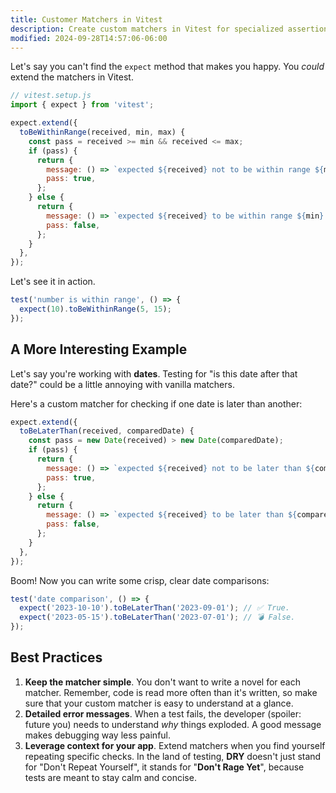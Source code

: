 ```yaml
---
title: Customer Matchers in Vitest
description: Create custom matchers in Vitest for specialized assertions.
modified: 2024-09-28T14:57:06-06:00
---
```


Let's say you can't find the `expect` method that makes you happy. You _could_ extend the matchers in Vitest.

```javascript
// vitest.setup.js
import { expect } from 'vitest';

expect.extend({
  toBeWithinRange(received, min, max) {
    const pass = received >= min && received <= max;
    if (pass) {
      return {
        message: () => `expected ${received} not to be within range ${min} - ${max}`,
        pass: true,
      };
    } else {
      return {
        message: () => `expected ${received} to be within range ${min} - ${max}`,
        pass: false,
      };
    }
  },
});
```

Let's see it in action.

```javascript
test('number is within range', () => {
  expect(10).toBeWithinRange(5, 15);
});
```

## A More Interesting Example

Let's say you're working with **dates**. Testing for "is this date after that date?" could be a little annoying with vanilla matchers.

Here's a custom matcher for checking if one date is later than another:

```js
expect.extend({
  toBeLaterThan(received, comparedDate) {
    const pass = new Date(received) > new Date(comparedDate);
    if (pass) {
      return {
        message: () => `expected ${received} not to be later than ${comparedDate}`,
        pass: true,
      };
    } else {
      return {
        message: () => `expected ${received} to be later than ${comparedDate}`,
        pass: false,
      };
    }
  },
});
```

Boom! Now you can write some crisp, clear date comparisons:

```js
test('date comparison', () => {
  expect('2023-10-10').toBeLaterThan('2023-09-01'); // ✅ True.
  expect('2023-05-15').toBeLaterThan('2023-07-01'); // 💣 False.
});
```

## Best Practices

1. **Keep the matcher simple**. You don't want to write a novel for each matcher. Remember, code is read more often than it's written, so make sure that your custom matcher is easy to understand at a glance.
2. **Detailed error messages**. When a test fails, the developer (spoiler: future you) needs to understand _why_ things exploded. A good message makes debugging way less painful.
3. **Leverage context for your app**. Extend matchers when you find yourself repeating specific checks. In the land of testing, **DRY** doesn't just stand for "Don't Repeat Yourself", it stands for "**Don't Rage Yet**", because tests are meant to stay calm and concise.

